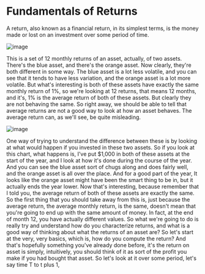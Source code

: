 # Fundamentals of Returns
A return, also known as a financial return, in its simplest terms, is the money made or lost on an investment over some period of time.

![image](https://github.com/dayathapa1234/Investment-Management-with-Python-and-Machine-Learning-Specialization/assets/60889983/56e05e3b-3fd4-4b12-9657-c62d63ed8072)

This is a set of 12 monthly returns of an asset, actually, of two assets. There's the blue asset, and there's the orange asset. Now clearly, they're both different in some way. The blue asset is a lot less volatile, and you can see that it tends to have less variation, and the orange asset is a lot more volatile. But what's interesting is both of these assets have exactly the same monthly return of 1%, so we're looking at 12 returns, that means 12 months, and it's, 1% is the average return of both of these assets. But clearly they are not behaving the same. So right away, we should be able to tell that average returns are not a good way to look at how an asset behaves. The average return can, as we'll see, be quite misleading. 

![image](https://github.com/dayathapa1234/Investment-Management-with-Python-and-Machine-Learning-Specialization/assets/60889983/8bec9fa8-989e-4e75-8fd4-f32b2590563b)

One way of trying to understand the difference between these is by looking at what would happen if you invested in these two assets. So if you look at this chart, what happens is, I've put $1,000 in both of these assets at the start of the year, and I look at how it's done during the course of the year. And you can see the blue asset sort of chugs along and does fairly well, and the orange asset is all over the place. And for a good part of the year, It looks like the orange asset might have been the smart thing to be in, but it actually ends the year lower. Now that's interesting, because remember that I told you, the average return of both of these assets are exactly the same. So the first thing that you should take away from this is, just because the average return, the average monthly return, is the same, doesn't mean that you're going to end up with the same amount of money. In fact, at the end of month 12, you have actually different values. So what we're going to do is really try and understand how do you characterize returns, and what is a good way of thinking about what the returns of an asset are? So let's start at the very, very basics, which is, how do you compute the return? And that's hopefully something you've already done before, it's the return on asset is simply, intuitively, you should think of it as sort of the profit you make if you had bought that asset. So let's look at it over some period, let's say time T to t plus 1,
